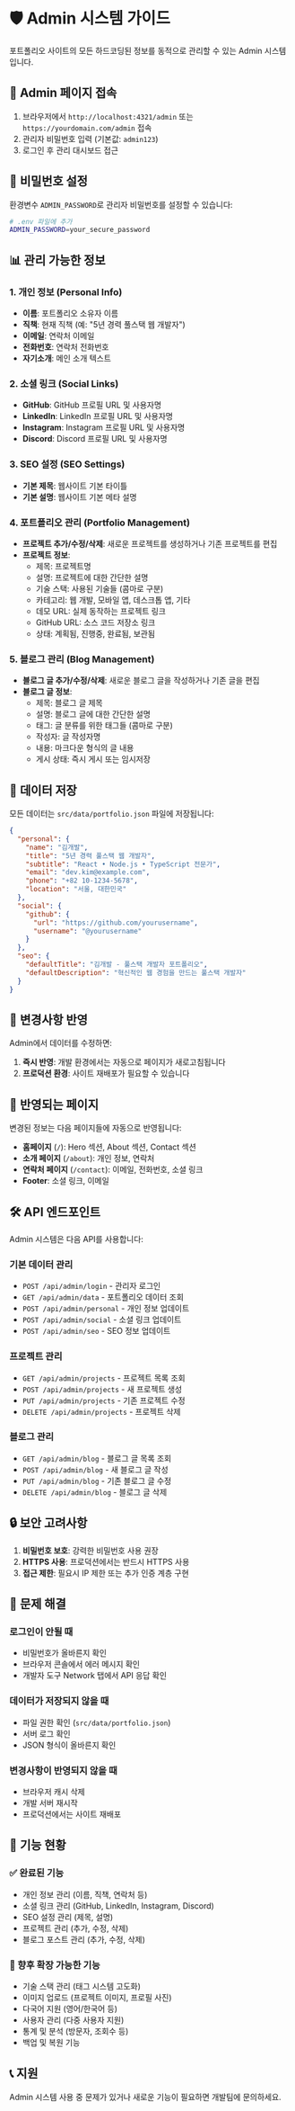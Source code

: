 # 🛡️ Admin 시스템 가이드

포트폴리오 사이트의 모든 하드코딩된 정보를 동적으로 관리할 수 있는 Admin 시스템입니다.

## 🚀 Admin 페이지 접속

1. 브라우저에서 `http://localhost:4321/admin` 또는 `https://yourdomain.com/admin` 접속
2. 관리자 비밀번호 입력 (기본값: `admin123`)
3. 로그인 후 관리 대시보드 접근

## 🔑 비밀번호 설정

환경변수 `ADMIN_PASSWORD`로 관리자 비밀번호를 설정할 수 있습니다:

```bash
# .env 파일에 추가
ADMIN_PASSWORD=your_secure_password
```

## 📊 관리 가능한 정보

### 1. 개인 정보 (Personal Info)

- **이름**: 포트폴리오 소유자 이름
- **직책**: 현재 직책 (예: "5년 경력 풀스택 웹 개발자")
- **이메일**: 연락처 이메일
- **전화번호**: 연락처 전화번호
- **자기소개**: 메인 소개 텍스트

### 2. 소셜 링크 (Social Links)

- **GitHub**: GitHub 프로필 URL 및 사용자명
- **LinkedIn**: LinkedIn 프로필 URL 및 사용자명
- **Instagram**: Instagram 프로필 URL 및 사용자명
- **Discord**: Discord 프로필 URL 및 사용자명

### 3. SEO 설정 (SEO Settings)

- **기본 제목**: 웹사이트 기본 타이틀
- **기본 설명**: 웹사이트 기본 메타 설명

### 4. 포트폴리오 관리 (Portfolio Management)

- **프로젝트 추가/수정/삭제**: 새로운 프로젝트를 생성하거나 기존 프로젝트를 편집
- **프로젝트 정보**:
  - 제목: 프로젝트명
  - 설명: 프로젝트에 대한 간단한 설명
  - 기술 스택: 사용된 기술들 (콤마로 구분)
  - 카테고리: 웹 개발, 모바일 앱, 데스크톱 앱, 기타
  - 데모 URL: 실제 동작하는 프로젝트 링크
  - GitHub URL: 소스 코드 저장소 링크
  - 상태: 계획됨, 진행중, 완료됨, 보관됨

### 5. 블로그 관리 (Blog Management)

- **블로그 글 추가/수정/삭제**: 새로운 블로그 글을 작성하거나 기존 글을 편집
- **블로그 글 정보**:
  - 제목: 블로그 글 제목
  - 설명: 블로그 글에 대한 간단한 설명
  - 태그: 글 분류를 위한 태그들 (콤마로 구분)
  - 작성자: 글 작성자명
  - 내용: 마크다운 형식의 글 내용
  - 게시 상태: 즉시 게시 또는 임시저장

## 💾 데이터 저장

모든 데이터는 `src/data/portfolio.json` 파일에 저장됩니다:

```json
{
  "personal": {
    "name": "김개발",
    "title": "5년 경력 풀스택 웹 개발자",
    "subtitle": "React • Node.js • TypeScript 전문가",
    "email": "dev.kim@example.com",
    "phone": "+82 10-1234-5678",
    "location": "서울, 대한민국"
  },
  "social": {
    "github": {
      "url": "https://github.com/yourusername",
      "username": "@yourusername"
    }
  },
  "seo": {
    "defaultTitle": "김개발 - 풀스택 개발자 포트폴리오",
    "defaultDescription": "혁신적인 웹 경험을 만드는 풀스택 개발자"
  }
}
```

## 🔄 변경사항 반영

Admin에서 데이터를 수정하면:

1. **즉시 반영**: 개발 환경에서는 자동으로 페이지가 새로고침됩니다
2. **프로덕션 환경**: 사이트 재배포가 필요할 수 있습니다

## 📱 반영되는 페이지

변경된 정보는 다음 페이지들에 자동으로 반영됩니다:

- **홈페이지** (`/`): Hero 섹션, About 섹션, Contact 섹션
- **소개 페이지** (`/about`): 개인 정보, 연락처
- **연락처 페이지** (`/contact`): 이메일, 전화번호, 소셜 링크
- **Footer**: 소셜 링크, 이메일

## 🛠️ API 엔드포인트

Admin 시스템은 다음 API를 사용합니다:

### 기본 데이터 관리

- `POST /api/admin/login` - 관리자 로그인
- `GET /api/admin/data` - 포트폴리오 데이터 조회
- `POST /api/admin/personal` - 개인 정보 업데이트
- `POST /api/admin/social` - 소셜 링크 업데이트
- `POST /api/admin/seo` - SEO 정보 업데이트

### 프로젝트 관리

- `GET /api/admin/projects` - 프로젝트 목록 조회
- `POST /api/admin/projects` - 새 프로젝트 생성
- `PUT /api/admin/projects` - 기존 프로젝트 수정
- `DELETE /api/admin/projects` - 프로젝트 삭제

### 블로그 관리

- `GET /api/admin/blog` - 블로그 글 목록 조회
- `POST /api/admin/blog` - 새 블로그 글 작성
- `PUT /api/admin/blog` - 기존 블로그 글 수정
- `DELETE /api/admin/blog` - 블로그 글 삭제

## 🔒 보안 고려사항

1. **비밀번호 보호**: 강력한 비밀번호 사용 권장
2. **HTTPS 사용**: 프로덕션에서는 반드시 HTTPS 사용
3. **접근 제한**: 필요시 IP 제한 또는 추가 인증 계층 구현

## 🐛 문제 해결

### 로그인이 안될 때

- 비밀번호가 올바른지 확인
- 브라우저 콘솔에서 에러 메시지 확인
- 개발자 도구 Network 탭에서 API 응답 확인

### 데이터가 저장되지 않을 때

- 파일 권한 확인 (`src/data/portfolio.json`)
- 서버 로그 확인
- JSON 형식이 올바른지 확인

### 변경사항이 반영되지 않을 때

- 브라우저 캐시 삭제
- 개발 서버 재시작
- 프로덕션에서는 사이트 재배포

## 🚀 기능 현황

### ✅ 완료된 기능

- 개인 정보 관리 (이름, 직책, 연락처 등)
- 소셜 링크 관리 (GitHub, LinkedIn, Instagram, Discord)
- SEO 설정 관리 (제목, 설명)
- 프로젝트 관리 (추가, 수정, 삭제)
- 블로그 포스트 관리 (추가, 수정, 삭제)

### 🔄 향후 확장 가능한 기능

- 기술 스택 관리 (태그 시스템 고도화)
- 이미지 업로드 (프로젝트 이미지, 프로필 사진)
- 다국어 지원 (영어/한국어 등)
- 사용자 관리 (다중 사용자 지원)
- 통계 및 분석 (방문자, 조회수 등)
- 백업 및 복원 기능

## 📞 지원

Admin 시스템 사용 중 문제가 있거나 새로운 기능이 필요하면 개발팀에 문의하세요.
